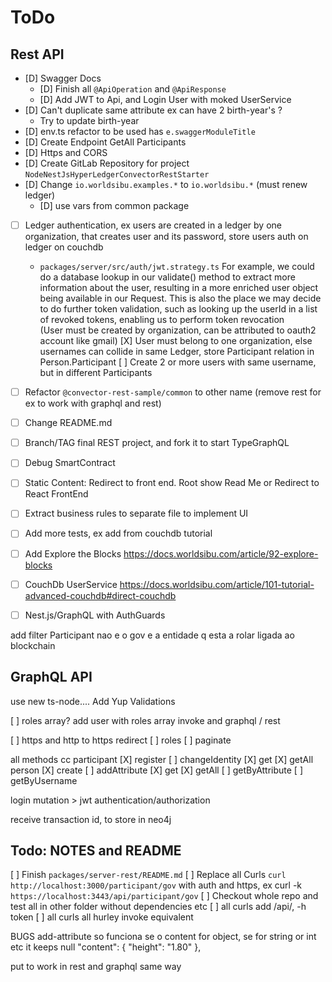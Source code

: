# ToDo

## Rest API

- [D] Swagger Docs
  - [D] Finish all `@ApiOperation` and `@ApiResponse`
  - [D] Add JWT to Api, and Login User with moked UserService
- [D] Can't duplicate same attribute ex can have 2 birth-year's ?
  - Try to update birth-year
- [D] env.ts refactor to be used has `e.swaggerModuleTitle`
- [D] Create Endpoint GetAll Participants
- [D] Https and CORS
- [D] Create GitLab Repository for project `NodeNestJsHyperLedgerConvectorRestStarter`
- [D] Change `io.worldsibu.examples.*` to `io.worldsibu.*` (must renew ledger)
  - [D] use vars from common package
- [ ] Ledger authentication, ex users are created in a ledger by one organization, that creates user and its password, store users auth on ledger on couchdb
  - `packages/server/src/auth/jwt.strategy.ts` For example, we could do a database lookup in our validate() method to extract more information about the user, resulting in a more enriched user object being available in our Request. This is also the place we may decide to do further token validation, such as looking up the userId in a list of revoked tokens, enabling us to perform token revocation  
  (User must be created by organization, can be attributed to oauth2 account like gmail)
  [X] User must belong to one organization, else usernames can collide in same Ledger, store Participant relation in Person.Participant
    [ ] Create 2 or more users with same username, but in different Participants

- [ ] Refactor `@convector-rest-sample/common` to other name (remove rest for ex to work with graphql and rest)
- [ ] Change README.md
- [ ] Branch/TAG final REST project, and fork it to start TypeGraphQL

- [ ] Debug SmartContract
- [ ] Static Content: Redirect to front end. Root show Read Me or Redirect to React FrontEnd
- [ ] Extract business rules to separate file to implement UI
- [ ] Add more tests, ex add from couchdb tutorial
- [ ] Add Explore the Blocks <https://docs.worldsibu.com/article/92-explore-blocks>
- [ ] CouchDb UserService <https://docs.worldsibu.com/article/101-tutorial-advanced-couchdb#direct-couchdb>
- [ ] Nest.js/GraphQL with AuthGuards

add filter Participant
nao e o gov e a entidade q esta a rolar ligada ao blockchain

## GraphQL API

use new ts-node....
Add Yup Validations

[ ] roles array?
  add user with roles array
  invoke and graphql / rest

[ ] https and http to https redirect
[ ] roles
[ ] paginate

all methods cc
  participant
    [X] register
    [ ] changeIdentity
    [X] get
    [X] getAll
  person
    [X] create
    [ ] addAttribute
    [X] get
    [X] getAll
    [ ] getByAttribute
    [ ] getByUsername
  
login mutation > jwt
authentication/authorization

receive transaction id, to store in neo4j

## Todo: NOTES and README

[ ] Finish `packages/server-rest/README.md`
[ ] Replace all Curls `curl http://localhost:3000/participant/gov` with auth and https, ex curl -k `https://localhost:3443/api/participant/gov`
[ ] Checkout whole repo and test all in other folder without dependencies etc
[ ] all curls add /api/, -h token 
[ ] all curls all hurley invoke equivalent

BUGS
add-attribute so funciona se o content for object, se for string or int etc it keeps null
      "content": {
        "height": "1.80"
      },

put to work in rest and graphql same way
